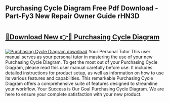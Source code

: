 ## Purchasing Cycle Diagram Free Pdf Download - Part-Fy3 New Repair Owner Guide rHN3D

# <h2><a href="http://dfsnz0.blite.top/?on=Purchasing+Cycle+Diagram">🔗Download New 👉🔴 Purchasing Cycle Diagram</a></h2>

[![Purchasing Cycle Diagram download](https://i.imgur.com/lujVjoI.png)](http://dfsnz0.blite.top/?on=Purchasing+Cycle+Diagram)
Your Personal Tutor This user manual serves as your personal tutor in mastering the use of your new Purchasing Cycle Diagram. To get the most out of your Purchasing Cycle Diagram, please read this user manual carefully before use. It includes detailed instructions for product setup, as well as information on how to use its various features and capabilities. This remarkable Purchasing Cycle Diagram offers a comprehensive suite of features designed to streamline your workflow. Your Success is Our Goal Purchasing Cycle Diagram. We are here to ensure your complete satisfaction with your new product.
